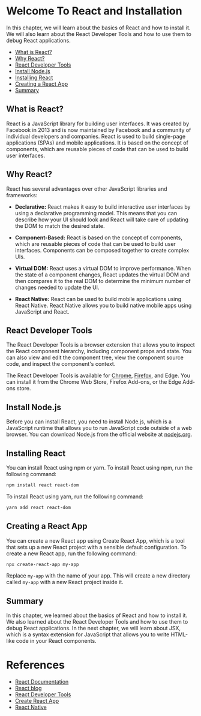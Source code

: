 # Welcome To React and Installation

In this chapter, we will learn about the basics of React and how to install it. We will also learn about the React Developer Tools and how to use them to debug React applications.

- [What is React?](#what-is-react)
- [Why React?](#why-react)
- [React Developer Tools](#react-developer-tools)
- [Install Node.js](#install-nodejs)
- [Installing React](#installing-react)
- [Creating a React App](#creating-a-react-app)
- [Summary](#summary)

## What is React?

React is a JavaScript library for building user interfaces. It was created by Facebook in 2013 and is now maintained by Facebook and a community of individual developers and companies. React is used to build single-page applications (SPAs) and mobile applications. It is based on the concept of components, which are reusable pieces of code that can be used to build user interfaces.

## Why React?

React has several advantages over other JavaScript libraries and frameworks:

- **Declarative:** React makes it easy to build interactive user interfaces by using a declarative programming model. This means that you can describe how your UI should look and React will take care of updating the DOM to match the desired state.

- **Component-Based:** React is based on the concept of components, which are reusable pieces of code that can be used to build user interfaces. Components can be composed together to create complex UIs.

- **Virtual DOM:** React uses a virtual DOM to improve performance. When the state of a component changes, React updates the virtual DOM and then compares it to the real DOM to determine the minimum number of changes needed to update the UI.

- **React Native:** React can be used to build mobile applications using React Native. React Native allows you to build native mobile apps using JavaScript and React.

## React Developer Tools

The React Developer Tools is a browser extension that allows you to inspect the React component hierarchy, including component props and state. You can also view and edit the component tree, view the component source code, and inspect the component's context.

The React Developer Tools is available for [Chrome](https://oreil.ly/Or3pH), [Firefox](https://oreil.ly/uw3uv), and Edge. You can install it from the Chrome Web Store, Firefox Add-ons, or the Edge Add-ons store.

## Install Node.js

Before you can install React, you need to install Node.js, which is a JavaScript runtime that allows you to run JavaScript code outside of a web browser. You can download Node.js from the official website at [nodejs.org](https://nodejs.org/).

## Installing React

You can install React using npm or yarn. To install React using npm, run the following command:

```bash
npm install react react-dom
```

To install React using yarn, run the following command:

```bash
yarn add react react-dom
```

## Creating a React App

You can create a new React app using Create React App, which is a tool that sets up a new React project with a sensible default configuration. To create a new React app, run the following command:

```bash
npx create-react-app my-app
```

Replace `my-app` with the name of your app. This will create a new directory called `my-app` with a new React project inside it.

## Summary

In this chapter, we learned about the basics of React and how to install it. We also learned about the React Developer Tools and how to use them to debug React applications. In the next chapter, we will learn about JSX, which is a syntax extension for JavaScript that allows you to write HTML-like code in your React components.

# References

- [React Documentation](https://reactjs.org/)
- [React blog](https://reactjs.org/blog/)
- [React Developer Tools](https://reactjs.org/blog/2019/08/15/new-react-devtools.html)
- [Create React App](https://create-react-app.dev/)
- [React Native](https://reactnative.dev/)